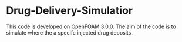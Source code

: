 # Drug-Delivery-Simulatior
This code is developed on OpenFOAM 3.0.0. The aim of the code is to simulate where the a specifc injected drug deposits.
